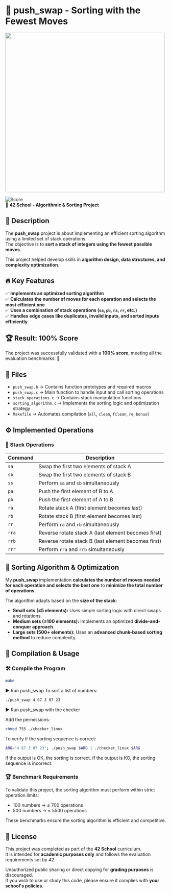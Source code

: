 # 🔄 push_swap - Sorting with the Fewest Moves

<img src="https://github.com/user-attachments/assets/761c3749-3697-4597-a2f4-98f11191f97f" width="500">

![Score](https://img.shields.io/badge/Score-100%25-brightgreen)  
📌 **42 School - Algorithmic & Sorting Project**  

## 📝 Description
The **push_swap** project is about implementing an efficient sorting algorithm using a limited set of stack operations.  
The objective is to **sort a stack of integers using the fewest possible moves**.

This project helped develop skills in **algorithm design, data structures, and complexity optimization**.

## 🔥 Key Features
✅ **Implements an optimized sorting algorithm**  
✅ **Calculates the number of moves for each operation and selects the most efficient one**  
✅ **Uses a combination of stack operations (`sa`, `pb`, `ra`, `rr`, etc.)**  
✅ **Handles edge cases like duplicates, invalid inputs, and sorted inputs efficiently**  

## 🏆 Result: **100% Score**
The project was successfully validated with a **100% score**, meeting all the evaluation benchmarks. 🎉

## 📁 Files
- `push_swap.h` → Contains function prototypes and required macros  
- `push_swap.c` → Main function to handle input and call sorting operations  
- `stack_operations.c` → Contains stack manipulation functions  
- `sorting_algorithm.c` → Implements the sorting logic and optimization strategy  
- `Makefile` → Automates compilation (`all`, `clean`, `fclean`, `re`, `bonus`)  

## ⚙️ Implemented Operations
### 🔹 **Stack Operations**
| Command | Description |
|---------|-------------|
| `sa` | Swap the first two elements of stack A |
| `sb` | Swap the first two elements of stack B |
| `ss` | Perform `sa` and `sb` simultaneously |
| `pa` | Push the first element of B to A |
| `pb` | Push the first element of A to B |
| `ra` | Rotate stack A (first element becomes last) |
| `rb` | Rotate stack B (first element becomes last) |
| `rr` | Perform `ra` and `rb` simultaneously |
| `rra` | Reverse rotate stack A (last element becomes first) |
| `rrb` | Reverse rotate stack B (last element becomes first) |
| `rrr` | Perform `rra` and `rrb` simultaneously |

## 🏹 **Sorting Algorithm & Optimization**
My **push_swap** implementation **calculates the number of moves needed for each operation and selects the best one** to **minimize the total number of operations**.

The algorithm adapts based on the **size of the stack**:
- **Small sets (≤5 elements):** Uses simple sorting logic with direct swaps and rotations.
- **Medium sets (≤100 elements):** Implements an optimized **divide-and-conquer approach**.
- **Large sets (500+ elements):** Uses an **advanced chunk-based sorting method** to reduce complexity.

## 🚀 Compilation & Usage
### 🛠 **Compile the Program**
```sh
make
```

▶️ Run push_swap
To sort a list of numbers:
```sh
./push_swap 4 67 3 87 23
```

▶️ Run push_swap with the checker

Add the permissions:
```sh
chmod 755 ./checker_linux
```

To verify if the sorting sequence is correct:
```sh
ARG="4 67 3 87 23"; ./push_swap $ARG | ./checker_linux $ARG
```

If the output is OK, the sorting is correct.
If the output is KO, the sorting sequence is incorrect.

### 🏆 Benchmark Requirements
To validate this project, the sorting algorithm must perform within strict operation limits:

- 100 numbers → ≤ 700 operations
- 500 numbers → ≤ 5500 operations

These benchmarks ensure the sorting algorithm is efficient and competitive.

## 📜 License

This project was completed as part of the **42 School** curriculum.  
It is intended for **academic purposes only** and follows the evaluation requirements set by 42.  

Unauthorized public sharing or direct copying for **grading purposes** is discouraged.  
If you wish to use or study this code, please ensure it complies with **your school's policies**.
